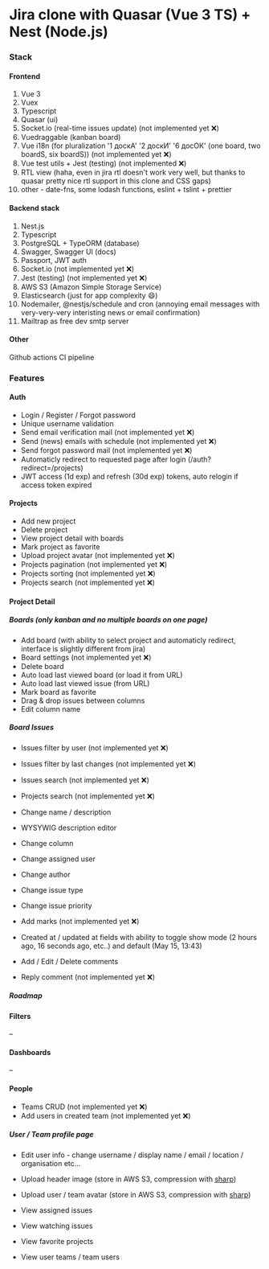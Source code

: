 # Jira clone with Quasar (Vue 3 TS) + Nest (Node.js)

### Stack
#### Frontend

1. Vue 3
2. Vuex
3. Typescript
4. Quasar (ui)
5. Socket.io (real-time issues update) (not implemented yet ❌)
6. Vuedraggable (kanban board)
7. Vue i18n (for pluralization '1 доскА' '2 доскИ' '6 досОК' (one board, two boardS, six boardS)) (not implemented yet ❌)
8. Vue test utils + Jest (testing) (not implemented ❌)
9. RTL view (haha, even in jira rtl doesn't work very well, but thanks to quasar pretty nice rtl support in this clone and CSS gaps)
10. other - date-fns, some lodash functions, eslint + tslint + prettier

#### Backend stack

1. Nest.js
2. Typescript
3. PostgreSQL + TypeORM (database)
4. Swagger, Swagger UI (docs)
5. Passport, JWT auth
6. Socket.io (not implemented yet ❌)
7. Jest (testing) (not implemented yet ❌)
8. AWS S3 (Amazon Simple Storage Service)
9. Elasticsearch (just for app complexity 😄) 
10. Nodemailer, @nestjs/schedule and cron (annoying email messages with very-very-very interisting news or email confirmation)
11. Mailtrap as free dev smtp server

#### Other

Github actions CI pipeline

### Features
#### Auth

- Login / Register / Forgot password  
- Unique username validation  
- Send email verification mail (not implemented yet ❌) 
- Send (news) emails with schedule (not implemented yet ❌)
- Send forgot password mail (not implemented yet ❌)  
- Automaticly redirect to requested page after login (/auth?redirect=/projects)  
- JWT access (1d exp) and refresh (30d exp) tokens, auto relogin if access token expired  

#### Projects

- Add new project  
- Delete project  
- View project detail with boards  
- Mark project as favorite  
- Upload project avatar (not implemented yet ❌)  
- Projects pagination (not implemented yet ❌)  
- Projects sorting (not implemented yet ❌)  
- Projects search (not implemented yet ❌) 
  
#### Project Detail
##### Boards (only kanban and no multiple boards on one page)

- Add board (with ability to select project and automaticly redirect, interface is slightly different from jira)
- Board settings (not implemented yet ❌)  
- Delete board  
- Auto load last viewed board (or load it from URL)  
- Auto load last viewed issue (from URL)  
- Mark board as favorite  
- Drag & drop issues between columns
- Edit column name

##### Board Issues

- Issues filter by user (not implemented yet ❌)  
- Issues filter by last changes (not implemented yet ❌)  
- Issues search (not implemented yet ❌)  
  
- Projects search (not implemented yet ❌) 
- Change name / description
- WYSYWIG description editor
- Change column
- Change assigned user
- Change author
- Change issue type
- Change issue priority
- Add marks (not implemented yet ❌) 
- Created at / updated at fields with ability to toggle show mode (2 hours ago, 16 seconds ago, etc..) and default (May 15, 13:43)
- Add / Edit / Delete comments
- Reply comment (not implemented yet ❌) 

##### Roadmap    
  
#### Filters
–
  
#### Dashboards
–

#### People
- Teams CRUD (not implemented yet ❌) 
- Add users in created team (not implemented yet ❌) 

##### User / Team profile page
- Edit user info - change username / display name / email / location / organisation etc...

- Upload header image (store in AWS S3, compression with [sharp](https://github.com/lovell/sharp))
- Upload user / team avatar (store in AWS S3, compression with [sharp](https://github.com/lovell/sharp))

- View assigned issues
- View watching issues
- View favorite projects

- View user teams / team users


